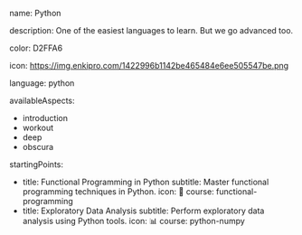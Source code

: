 name: Python

description: One of the easiest languages to learn. But we go advanced too.

color: D2FFA6

icon: https://img.enkipro.com/1422996b1142be465484e6ee505547be.png

language: python

availableAspects:
  - introduction
  - workout
  - deep
  - obscura 
 
startingPoints:
  - title: Functional Programming in Python
    subtitle: Master functional programming techniques in Python.
    icon: 🧠
    course: functional-programming
  - title: Exploratory Data Analysis
    subtitle: Perform exploratory data analysis using Python tools.
    icon: 📊
    course: python-numpy

